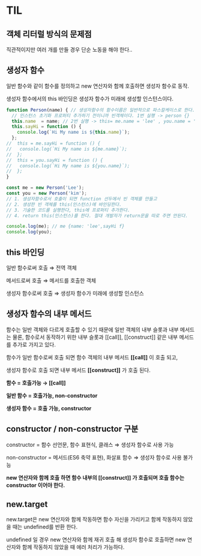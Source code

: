 # TIL

## 객체 리터럴 방식의 문제점

직관적이지만 여러 개를 만들 경우 단순 노동을 해야 한다..

## 생성자 함수

일반 함수와 같이 함수를 정의하고 new 연산자와 함께 호출하면 생성자 함수로 동작.

생성자 함수에서의 this 바인딩은 생성자 함수가 미래에 생성할 인스턴스이다.

```jsx
function Person(name) { // 생성자함수의 함수이름은 일반적으로 파스칼케이스로 한다.
  // 인스턴스 초기화 프로퍼티 추가하기 전이니까 빈객체이다. 1번 실행 -> person {}
  this.name  = name; // 2번 실행 -> this= me.name = 'lee' , you.name = 'kim'
  this.sayHi = function () {
    console.log(`Hi My name is ${this.name}`);
  };
//  this = me.sayHi = function () {
//   console.log(`Hi My name is ${me.name}`);
//  };
//  this = you.sayHi = function () {
//   console.log(`Hi My name is ${you.name}`);
//  };
}

const me = new Person('Lee');
const you = new Person('kim');
// 1. 생성자함수로서 호출이 되면 function 선두에서 빈 객체를 만들고
// 2. 생성한 빈 객체를 this(인스턴스)에 바인딩한다.
// 3. 기술한 코드를 실행한다, this에 프로퍼티 추가한다.
// 4. return this(인스턴스)를 한다. 절대 개발자가 return문을 따로 주면 안된다.

console.log(me); // me {name: 'lee',sayHi f}
console.log(you);
```

## this 바인딩

일반 함수로써 호출 ⇒ 전역 객체

메서드로써 호출 ⇒ 메서드를 호출한 객체

생성자 함수로써 호출 ⇒ 생성자 함수가 미래에 생성할 인스턴스

## 생성자 함수의 내부 메서드

함수는 일반 객체와 다르게 호출할 수 있기 때문에 일반 객체의 내부 슬롯과 내부 메서드는 물론, 함수로서 동작하기 위한 내부 슬롯과 [[call]], [[construct]] 같은 내부 메서드를 추가로 가지고 있다.

함수가 일반 함수로써 호출 되면 함수 객체의 내부 메서드 **[[call]]** 이 호출 되고,

생성자 함수로 호출 되면 내부 메서드 **[[construct]]** 가 호출 된다.

**함수 = 호출가능 → [[call]]**

**일반 함수 = 호출가능, non-constructor**

**생성자 함수 = 호출 가능, constructor**

## constructor / non-constructor 구분

constructor = 함수 선언문, 함수 표현식, 클래스 ⇒ 생성자 함수로 사용 가능

non-constructor = 메서드(ES6 축약 표현), 화살표 함수 ⇒ 생성자 함수로 사용 불가능

**new 연산자와 함께 호출 하면 함수 내부의 [[construct]] 가 호출되며 호출 함수는 constructor 이어야 한다.**

## new.target

new.target은 new 연산자와 함께 작동하면 함수 자신을 가리키고 함께 작동하지 않았을 때는 undefined를 반환 한다.

undefined 일 경우 new 연산자와 함께 재귀 호출 해 생성자 함수로 호출하면 new 연산자와 함께 작동하지 않았을 때 에러 처리가 가능하다.
